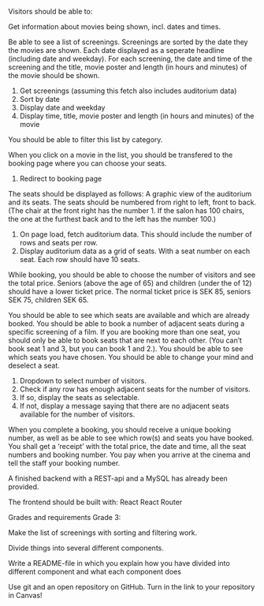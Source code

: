 Visitors should be able to:

Get information about movies being shown, incl. dates and times.

Be able to see a list of screenings.
Screenings are sorted by the date they the movies are shown.
Each date displayed as a seperate headline (including date and weekday).
For each screening, the date and time of the screening and the title, movie poster and length (in hours and minutes) of the movie should be shown.

1. Get screenings (assuming this fetch also includes auditorium data)
2. Sort by date
3. Display date and weekday
4. Display time, title, movie poster and length (in hours and minutes) of the movie

You should be able to filter this list by category.

When you click on a movie in the list, you should be transfered to the booking page where you can choose your seats.

1. Redirect to booking page

The seats should be displayed as follows:
A graphic view of the auditorium and its seats.
The seats should be numbered from right to left, front to back. (The chair at the front right has the number 1. If the salon has 100 chairs, the one at the furthest back and to the left has the number 100.)

1. On page load, fetch auditorium data. This should include the number of rows and seats per row.
2. Display auditorium data as a grid of seats. With a seat number on each seat. Each row should have 10 seats.

While booking, you should be able to choose the number of visitors and see the total price.
Seniors (above the age of 65) and children (under the of 12) should have a lower ticket price.
The normal ticket price is SEK 85, seniors SEK 75, children SEK 65.

You should be able to see which seats are available and which are already booked.
You should be able to book a number of adjacent seats during a specific screening of a film.
If you are booking more than one seat, you should only be able to book seats that are next to each other. (You can’t book seat 1 and 3, but you can book 1 and 2.).
You should be able to see which seats you have chosen.
You should be able to change your mind and deselect a seat.

1. Dropdown to select number of visitors.
2. Check if any row has enough adjacent seats for the number of visitors.
3. If so, display the seats as selectable.
4. If not, display a message saying that there are no adjacent seats available for the number of visitors.

When you complete a booking, you should receive a unique booking number, as well as be able to see which row(s) and seats you have booked.
You shall get a ‘receipt’ with the total price, the date and time, all the seat numbers and booking number.
You pay when you arrive at the cinema and tell the staff your booking number.

A finished backend with a REST-api and a MySQL has already been provided.

The frontend should be built with:
React
React Router

Grades and requirements
Grade 3:

Make the list of screenings with sorting and filtering work.

Divide things into several different components.

Write a README-file in which you explain how you have divided into different component and what each component does

Use git and an open repository on GitHub. Turn in the link to your repository in Canvas!
